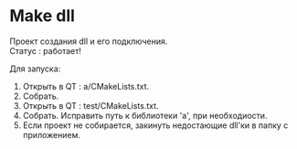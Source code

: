 # Make dll
Проект создания dll и его подключения.<br>
Статус : работает!

Для запуска:
1. Открыть в QT : a/CMakeLists.txt.
2. Собрать.
3. Открыть в QT : test/CMakeLists.txt.
4. Собрать. Исправить путь к библиотеки 'a', при необходиости.
5. Если проект не собирается, закинуть недостающие dll'ки в папку с приложением.